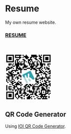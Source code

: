 # Resume

My own resume website.
### **[RESUME](http://www.yschen25.com/)**
<br/>
<br/>
<img src="qrCode.png" alt="Resume" title="Resume" width="30%">
<br/>

## QR Code Generator
Using [IOI QR Code Generator](https://qr.ioi.tw/zh/).
<br/>
<br/>
